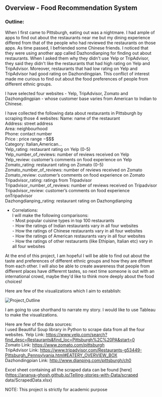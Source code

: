 ## Overview - Food Recommendation System

### Outline:

When I first came to Pittsburgh, eating out was a nightmare. I had ample of apps to find out about the restaurants near me but my dining experience differed from that of the people who had reviewed the restaurants on those apps. As time passed, I befriended some Chinese friends. I noticed that they were using another app called Dazhondianping for finding out about restaurants. When I asked them why they didn't use Yelp or TripAdvisor, they said they didn't like the restaurants that had high rating on Yelp and TripAdvisor. Moreover, restaurants that had low rating on Yelp and TripAdvisor had good rating on Dazhondingpian. This conflict of interest made me curious to find out about the food preferences of people from different ethnic groups.

I have selected four websites - Yelp, TripAdvisor, Zomato and Dazhongdingpian - whose customer base varies from American to Indian to Chinese.

I have collected the following data about restaurants in Pittsburgh by scraping those 4 websites:
Name: 	                        name of the restaurant<br>
Address: 	                    street address<br>
Area: 	                        neighbourhood<br>
Phone: 	                        contact number<br>
Price : 	                    price range $-$$$$<br>
Category:  	                    Italian,American...<br>
Yelp_rating: 	                restaurant rating on Yelp (0-5)<br>
Yelp_number_of_reviews:	        number of reviews received on Yelp<br>
Yelp_review: 	                customer’s comments on food experience on Yelp<br>
Zomato_rating: 	                restaurant rating on Zomato (0-5)<br>
Zomato_number_of_reviews: 	    number of reviews received on Zomato<br>
Zomato_review: 	                customer’s comments on food experience on Zomato<br>
Tripadvisor_rating: 	        ratings from Tripadvisor<br>
Tripadvisor_number_of_reviews: 	number of reviews received on Tripadvisor<br>
Tripadvisor_review: 	        customer’s comments on food experience onTripadvisor<br>
Dazhongdianping_rating: 	    restaurant rating on Dazhongdianping<br>

* Correlations:<br>
    I will make the following comparisons:<br>
        - Most popular cuisine types in top 100 restaurants <br>
        - How the ratings of Indian restaurants vary in all four websites <br>
        - How the ratings of Chinese restaurants vary in all four websites <br>
        - How the ratings of American restaurants vary in all four websites <br>
        - How the ratings of other restaurants (like Ethipian, Italian etc) vary in all four websites <br>
        
At the end of this project, I am hopeful I will be able to find out about the taste and preferences of different ethnic groups and how they are differet from each other. I will also be able to create awareness that people from different places have differernt tastes, so next time someone is out with an international crowd, maybe they'd like to think more deeply about the food choices!


Here are few of the visualizations which I aim to establish:





![Project_Outline](https://raw.githubusercontent.com/sagnikrana/Portfolio-Telling-Stories-Using-Data/master/Final%20Project/Images/0001.jpg)

I am going to use shorthand to narrate my story. I would like to use Tableau to make the visualizations.

Here are few of the data sources: <br>
I used Beautiful Soup library in Python to scrape data from all the four websites.
Yelp Link: https://www.yelp.com/search?find_desc=Restaurants&find_loc=Pittsburgh%2C%20PA&start=0<br>
Zomato Link: https://www.zomato.com/pittsburgh<br>
TripAdvisor Link: https://www.tripadvisor.com/Restaurants-g53449-Pittsburgh_Pennsylvania.html#EATERY_OVERVIEW_BOX<br>
Dazhondingpian Link: http://www.dianping.com/pittsburgh/ch0<br>

Excel sheet containing all the scraped data can be found [here] (https://ananya-ghosh.github.io/Telling-stories-with-Data/scraped data/ScrapedData.xlsx)


NOTE: This project is strictly for academic purpose
